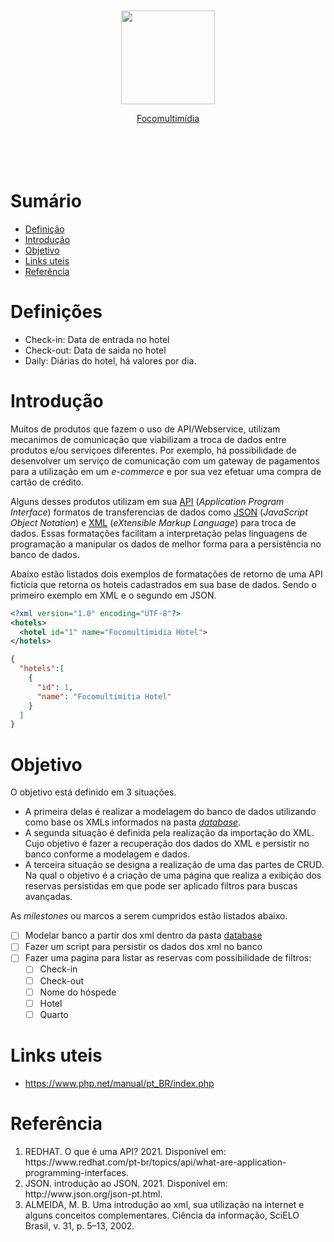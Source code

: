 <br>
<br>
<br>
<br>
<p align="center" id="focomultimidia"><img src="https://focomultimidia.com/imgs/logo-foco.png" width="150px"></p>
<center><a href="https://focomultimidia.com">Focomultimídia</a></center>
<br>
<br>
<br>
<br>

<h1 id="summary">Sumário</h1>

<ul>
  <li><a href="#definition">Definição</a></li>
  <li><a href="#introduction">Introdução</a></li>
  <li><a href="#objective">Objetivo</a></li>
  <li><a href="#links">Links uteis</a></li>
  <li><a href="#reference">Referência</a></li>
</ul>

<h1 id="definition">Definições</h1>

- Check-in: Data de entrada no hotel
- Check-out: Data de saida no hotel
- Daily: Diárias do hotel, há valores por dia.

<h1 id="introduction">Introdução</h1>

Muitos de produtos que fazem o uso de API/Webservice, utilizam mecanimos de comunicação que viabilizam a troca de dados entre produtos e/ou serviçoes diferentes. Por exemplo, há possibilidade de desenvolver um serviço de comunicação com um gateway de pagamentos para a utilização em um _e-commerce_ e por sua vez efetuar uma compra de cartão de crédito.

Alguns desses produtos utilizam em sua <a href="#api">API</a> (_Application Program Interface_) formatos de transferencias de dados como <a href="#json">JSON</a> (_JavaScript Object Notation_) e <a href="#xml">XML</a> (_eXtensible Markup Language_) para troca de dados. Essas formatações facilitam a interpretação pelas linguagens de programação a manipular os dados de melhor forma para a persistência no banco de dados.

Abaixo estão listados dois exemplos de formatações de retorno de uma API ficticia que retorna os hoteis cadastrados em sua base de dados. Sendo o primeiro exemplo em XML e o segundo em JSON.

```XML
<?xml version="1.0" encoding="UTF-8"?>
<hotels>
  <hotel id="1" name="Focomultimidia Hotel">
</hotels>
```

```JSON
{
  "hotels":[
    {
      "id": 1,
      "name": "Focomultimitia Hotel"
    }
  ]
}
```

<h1 id="objective">Objetivo</h1>

O objetivo está definido em 3 situações.

- A primeira delas é realizar a modelagem do banco de dados utilizando como base os XMLs informados na pasta [_database_](database).
- A segunda situação é definida pela realização da importação do XML. Cujo objetivo é fazer a recuperação dos dados do XML e persistir no banco conforme a modelagem e dados.
- A terceira situação se designa a realização de uma das partes de CRUD. Na qual o objetivo é a criação de uma página que realiza a exibição dos reservas persistidas em que pode ser aplicado filtros para buscas avançadas.

As _milestones_ ou marcos a serem cumpridos estão listados abaixo.

- [ ] Modelar banco a partir dos xml dentro da pasta [database](database)
- [ ] Fazer um script para persistir os dados dos xml no banco
- [ ] Fazer uma pagina para listar as reservas com possibilidade de filtros:
  - [ ] Check-in
  - [ ] Check-out
  - [ ] Nome do hóspede
  - [ ] Hotel
  - [ ] Quarto

<h1 id="links">Links uteis</h1>

- https://www.php.net/manual/pt_BR/index.php

<h1 id="reference">Referência</h1>

<ol>
  <li id="api">REDHAT. O que é uma API? 2021. Disponível em: https://www.redhat.com/pt-br/topics/api/what-are-application-programming-interfaces.</li>
  <li id="json">JSON. introdução ao JSON. 2021. Disponível em: http://www.json.org/json-pt.html.</li>
  <li id="xml">ALMEIDA, M. B. Uma introdução ao xml, sua utilização na internet e alguns conceitos complementares. Ciência da informação, SciELO Brasil, v. 31, p. 5–13, 2002.</li>
</ol>
